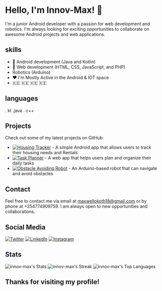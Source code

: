 # Hello, I'm Innov-Max! 👋

I'm a junior Android developer with a passion for web development and robotics. I'm always looking for exciting opportunities to collaborate on awesome Android projects and web applications.

## skills

- :disguised_face: Android development (Java and Kotlin)
- :1st_place_medal: Web development (HTML, CSS, JavaScript, and PHP)
- Robotics (Arduino)
- :heart: I'm Mostly Active in the Android & IOT space
- :kenya: :kenya: :kenya: :kenya:

## languages
. kt .java . c++



## Projects

Check out some of my latest projects on GitHub:

- [![Housing Tracker](https://img.shields.io/badge/Android-Expense%20Tracker-blue)](https://github.com/innov-max/EMA) - A simple Android app that allows users to track their housing needs and Rentals
- [![Task Planner](https://img.shields.io/badge/Web-Task%20Planner-green)](https://github.com/your-username/task-planner) - A web app that helps users plan and organize their daily tasks
- [![Obstacle Avoiding Robot](https://img.shields.io/badge/Robotics-Obstacle%20Avoiding%20Robot-red)](https://github.com/your-username/obstacle-avoiding-robot) - An Arduino-based robot that can navigate and avoid obstacles

## Contact

Feel free to contact me via email at maxwellokoth18@gmail.com or by phone at +254774909759. I am always open to new opportunities and collaborations.

## Social Media

[![Twitter](https://img.shields.io/badge/Twitter-InnovMax-blue)](https://twitter.com/Innov_Max)
[![LinkedIn](https://img.shields.io/badge/LinkedIn-InnovMax-blue)](https://www.linkedin.com/in/MaxwellOpondo/)
[![Instagram](https://img.shields.io/badge/Instagram-InnovMax-yellow)](https://www.instagram.com/innov_max/)

## Stats
![innov-max's Stats](https://github-readme-stats.vercel.app/api?username=innov-max&theme=tokyonight&show_icons=true&hide_border=true&count_private=true)
![innov-max's Streak](https://github-readme-streak-stats.herokuapp.com/?user=innov-max&theme=synthwave&hide_border=true)
![innov-max's Top Languages](https://github-readme-stats.vercel.app/api/top-langs/?username=innov-max&theme=tokyonight&show_icons=true&hide_border=true&layout=compact)

## Thanks for visiting my profile!

